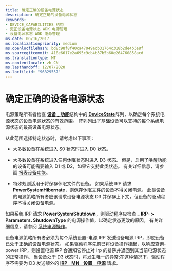 ```yaml
---
title: 确定正确的设备电源状态
description: 确定正确的设备电源状态
keywords:
- DEVICE_CAPABILITIES 结构
- 更正设备电源状态 WDK 电源管理
- 设备电源状态 WDK 电源管理
ms.date: 06/16/2017
ms.localizationpriority: medium
ms.openlocfilehash: bd8c98f8f40ca47049acb31764c318b2de4b3e8f
ms.sourcegitcommit: 418e6617e2a695c9cb4b37b5b60e264760858acd
ms.translationtype: MT
ms.contentlocale: zh-CN
ms.lasthandoff: 12/07/2020
ms.locfileid: "96829557"
---
```

# <a name="determining-the-correct-device-power-state"></a>确定正确的设备电源状态





电源策略所有者检查 [**设备 \_ 功能**](/windows-hardware/drivers/ddi/wdm/ns-wdm-_device_capabilities)结构中的 [**DeviceState**](devicestate.md)阵列，以确定每个系统电源状态的设备电源状态的有效范围。 阵列列出了基础设备可以支持的每个系统电源状态的最高设备电源状态。

从此范围选择特定状态时，请考虑以下事项：

-   大多数设备在系统进入 S0 状态时进入 D0 状态。

-   大多数设备在系统进入任何休眠状态时进入 D3 状态。 但是，启用了唤醒功能的设备可能需要输入 D1 或 D2，如果它支持此类状态。 有关详细信息，请参阅 [报表设备功能](reporting-device-power-capabilities.md)。

-   特殊规则适用于将保存休眠文件的设备。 如果系统 IRP 请求 **PowerSystemHibernate**，则保存休眠文件的设备不得关闭电源。 此类设备的电源策略所有者应该请求设备电源状态 D3 并保存上下文，但设备的驱动程序不得关闭设备电源。

如果系统 IRP 请求 **PowerSystemShutdown**，则驱动程序应检查 \_ **IRP- &gt; Parameters. ShutdownType** 的电源操作值，以确定状态更改的原因。 有关详细信息，请参阅 [系统电源操作](system-power-actions.md)。

设备电源策略所有者必须为每个系统设置-电源 IRP 发送设备电源 IRP，即使设备已处于正确的设备电源状态。 如果驱动程序先前已将设备操作挂起，以响应查询-power IRP，则设置电源 IRP 会通知它停止对 Irp 的排队并返回到其当前电源状态的正常操作。 当设备处于 D3 状态时，将发生唯一的异常;在这种情况下，驱动程序不需要为 D3 发送额外的 [**IRP \_ MN \_ 设置 \_ 电源**](./irp-mn-set-power.md) 请求。

 

